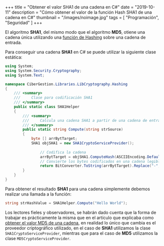 +++
title = "Obtener el valor SHA1 de una cadena en C#"
date = "2019-10-11"
description = "Cómo obtener el valor de la función Hash SHA1 de una cadena en C#"
thumbnail = "/images/noimage.jpg"
tags = [ "Programación", "Seguridad" ]
+++

El algoritmo **SHA1**, del mismo modo que el algoritmo **MD5**, otiene una cadena única utilizando una
[función de Hashing](http://en.wikipedia.org/wiki/Hashing_function) sobre una cadena de entrada.
	
Para conseguir una cadena **SHA1** en C# se puede utilizar la siguiente clase estática:

```csharp
using System;
using System.Security.Cryptography;
using System.Text;

namespace CiberGestion.Libraries.LibCryptography.Hashing
{
	/// <summary>
	///		Clase para codificación SHA1
	/// </summary>
	public static class SHA1Helper
	{
		/// <summary>
		///		Calcula una cadena SHA1 a partir de una cadena de entrada
		/// </summary>
		public static string Compute(string strSource)
		{ 
			byte [] arrBytTarget;
			SHA1 objSHA1 = new SHA1CryptoServiceProvider();
			
				// Codifica la cadena
				arrBytTarget = objSHA1.ComputeHash(ASCIIEncoding.Default.GetBytes(strSource));
				// Convierte los bytes codificados en una cadena legible
				return BitConverter.ToString(arrBytTarget).Replace("-", "");
		}
	}
}
```

Para obtener el resultado **SHA1** para una cadena simplemente debemos realizar una llamada a la función:

```csharp
string strHashValue = SHA1Helper.Compute("Hello World");
```

Los lectores fieles y observadores, se habrán dado cuenta que la forma de trabajar es prácticamente
la misma que en el artículo que explicaba como 
[obtener el valor MD5 de una cadena](/blog/articles/seguridad/obtener-el-valor-md5-de-una-cadena/obtener-el-valor-md5-de-una-cadena),
en realidad lo único que cambia es el proveedor criptográfico utilizado, en el caso de **SHA1** utilizamos
la clase `SHA1CryptoServiceProvider`, mientras que para el caso de **MD5** utilizamos la
clase `MD5CryptoServiceProvider`. 
